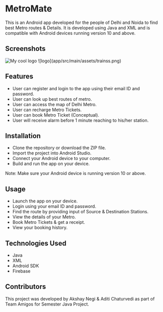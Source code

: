 # MetroMate

This is an Android app developed for the people of Delhi and Noida to find best Metro routes & Details. It is developed using Java and XML and is compatible with Android devices running version 10 and above.

## Screenshots

<img src="Metromate-Advanced/app/src/main/assets/trainss.png" alt="My cool logo"/>
![logo](app/src/main/assets/trainss.png)

## Features

- User can register and login to the app using their email ID and password.
- User can look up best routes of metro.
- User can access the map of Delhi Metro.
- User can recharge Metro Tickets.
- User can book Metro Ticket (Conceptual).
- User will receive alarm before 1 minute reaching to his/her station.

## Installation

- Clone the repository or download the ZIP file.
- Import the project into Android Studio.
- Connect your Android device to your computer.
- Build and run the app on your device.

Note: Make sure your Android device is running version 10 or above.

## Usage

- Launch the app on your device.
- Login using your email ID and password.
- Find the route by providing input of Source & Destination Stations.
- View the details of your Metro.
- Book Metro Tickets & get a receipt.
- View your booking history.

## Technologies Used

- Java
- XML
- Android SDK
- Firebase

## Contributors

This project was developed by Akshay Negi & Aditi Chaturvedi as part of Team Amigos for Semester Java Project.
